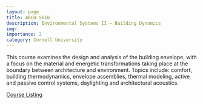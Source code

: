```yaml
---
layout: page
title: ARCH 5616
description: Environmental Systems II — Building Dynamics
img:
importance: 2
category: Cornell University
---
```


This course examines the design and analysis of the building envelope, with a focus on the material and energetic transformations taking place at the boundary between architecture and environment. Topics include: comfort, building thermodynamics, envelope assemblies, thermal modeling, active and passive control systems, daylighting and architectural acoustics.

[Course Listing](https://classes.cornell.edu/browse/roster/SP23/class/ARCH/5616)
